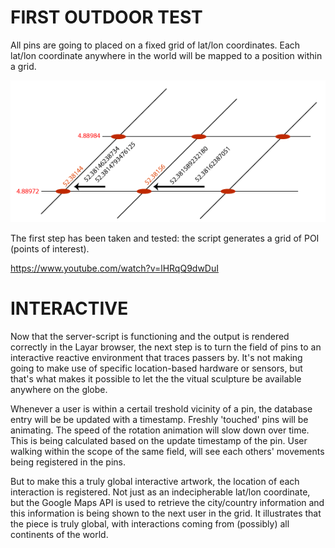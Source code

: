 # FIRST OUTDOOR TEST

All pins are going to placed on a fixed grid of lat/lon coordinates. Each lat/lon coordinate anywhere in the world will be mapped to a position within a grid. 

![grid Image](../project_images/latlon.png?raw=true "grid Image")

The first step has been taken and tested: the script generates a grid of POI (points of interest).

https://www.youtube.com/watch?v=lHRqQ9dwDuI

# INTERACTIVE 

Now that the server-script is functioning and the output is rendered correctly in the Layar browser, the next step is to turn the field of pins to an interactive reactive environment that traces passers by. It's not making going to make use of specific location-based hardware or sensors, but that's what makes it possible to let the the vitual sculpture be available anywhere on the globe.

Whenever a user is within a certail treshold vicinity of a pin, the database entry will be be updated with a timestamp. Freshly 'touched' pins will be animating. The speed of the rotation animation will slow down over time. This is being calculated based on the update timestamp of the pin. User walking within the scope of the same field, will see each others' movements being registered in the pins.

But to make this a truly global interactive artwork, the location of each interaction is registered. Not just as an indecipherable lat/lon coordinate, but the Google Maps API is used to retrieve the city/country information and this information is being shown to the next user in the grid. It illustrates that the piece is truly global, with interactions coming from (possibly) all continents of the world.


